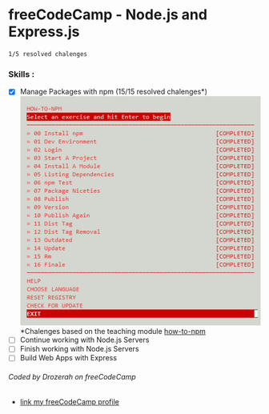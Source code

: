 # freeCodeCamp - Node.js and Express.js

````
1/5 resolved chalenges
````
### Skills :

- [x] Manage Packages with npm (15/15 resolved chalenges*)
![Image of Yaktocat](https://raw.githubusercontent.com/Drozerah/freeCodeCamp-work/master/BackEndDevelopmentCertification/Nodes.jsandExpress.js/How-to-npm-completed.png)
*Chalenges based on the teaching module [how-to-npm](https://github.com/workshopper/how-to-npm)
- [ ] Continue working with Node.js Servers 
- [ ] Finish working with Node.js Servers
- [ ] Build Web Apps with Express

###### Coded by Drozerah on freeCodeCamp

* [link my freeCodeCamp profile](https://www.freecodecamp.org/drozerah)
